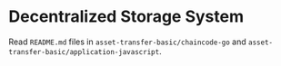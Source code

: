 # Decentralized Storage System

Read ``README.md`` files in ``asset-transfer-basic/chaincode-go`` and ``asset-transfer-basic/application-javascript``.